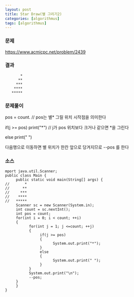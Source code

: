 ```yaml
---
layout: post
title: Star Draw(별 그리기2)
categories: [algorithmus]
tags: [algorithmus]
---
```


### 문제

https://www.acmicpc.net/problem/2439

### 결과

~~~
       *
      **
     ***
    ****
   *****
~~~

### 문제풀이

pos = count.				// pos는 별* 그릴 위치 시작점을 의미한다

if(j >= pos) print("*")    // j가 pos 위치보다 크거나 같으면 *을 그린다

else print(" ")

다음행으로 이동하면 별 위치가 한칸 앞으로 당겨지므로 --pos 를 한다

### 소스

~~~
mport java.util.Scanner;
public class Main {
     public static void main(String[] args) {         
//       *
//      **
//     ***
//    ****
//   *****
     Scanner sc = new Scanner(System.in);
     int count = sc.nextInt();
     int pos = count;
     for(int i = 0; i < count; ++i)
     {
           for(int j = 1; j <=count; ++j)
           {
                if(j >= pos)
                {
                      System.out.print("*");
                }
                else
                {
                      System.out.print(" ");
                }
           }
           System.out.print("\n");
           --pos;
     }
     }
}
~~~